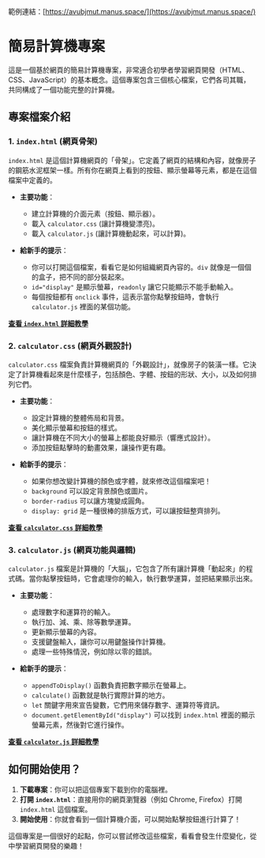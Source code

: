 範例連結：[https://avubjmut.manus.space/](https://avubjmut.manus.space/)

# 簡易計算機專案

這是一個基於網頁的簡易計算機專案，非常適合初學者學習網頁開發（HTML、CSS、JavaScript）的基本概念。這個專案包含三個核心檔案，它們各司其職，共同構成了一個功能完整的計算機。

## 專案檔案介紹

### 1. `index.html` (網頁骨架)

`index.html` 是這個計算機網頁的「骨架」。它定義了網頁的結構和內容，就像房子的鋼筋水泥框架一樣。所有你在網頁上看到的按鈕、顯示螢幕等元素，都是在這個檔案中定義的。

*   **主要功能**：
    *   建立計算機的介面元素（按鈕、顯示器）。
    *   載入 `calculator.css` (讓計算機變漂亮)。
    *   載入 `calculator.js` (讓計算機動起來，可以計算)。

*   **給新手的提示**：
    *   你可以打開這個檔案，看看它是如何組織網頁內容的。`div` 就像是一個個的盒子，把不同的部分裝起來。
    *   `id="display"` 是顯示螢幕，`readonly` 讓它只能顯示不能手動輸入。
    *   每個按鈕都有 `onclick` 事件，這表示當你點擊按鈕時，會執行 `calculator.js` 裡面的某個功能。

**[查看 `index.html` 詳細教學](tutorial/index_html_tutorial.md)**

### 2. `calculator.css` (網頁外觀設計)

`calculator.css` 檔案負責計算機網頁的「外觀設計」，就像房子的裝潢一樣。它決定了計算機看起來是什麼樣子，包括顏色、字體、按鈕的形狀、大小，以及如何排列它們。

*   **主要功能**：
    *   設定計算機的整體佈局和背景。
    *   美化顯示螢幕和按鈕的樣式。
    *   讓計算機在不同大小的螢幕上都能良好顯示（響應式設計）。
    *   添加按鈕點擊時的動畫效果，讓操作更有趣。

*   **給新手的提示**：
    *   如果你想改變計算機的顏色或字體，就來修改這個檔案吧！
    *   `background` 可以設定背景顏色或圖片。
    *   `border-radius` 可以讓方塊變成圓角。
    *   `display: grid` 是一種很棒的排版方式，可以讓按鈕整齊排列。

**[查看 `calculator.css` 詳細教學](tutorial/calculator_css_tutorial.md)**

### 3. `calculator.js` (網頁功能與邏輯)

`calculator.js` 檔案是計算機的「大腦」，它包含了所有讓計算機「動起來」的程式碼。當你點擊按鈕時，它會處理你的輸入，執行數學運算，並把結果顯示出來。

*   **主要功能**：
    *   處理數字和運算符的輸入。
    *   執行加、減、乘、除等數學運算。
    *   更新顯示螢幕的內容。
    *   支援鍵盤輸入，讓你可以用鍵盤操作計算機。
    *   處理一些特殊情況，例如除以零的錯誤。

*   **給新手的提示**：
    *   `appendToDisplay()` 函數負責把數字顯示在螢幕上。
    *   `calculate()` 函數就是執行實際計算的地方。
    *   `let` 關鍵字用來宣告變數，它們用來儲存數字、運算符等資訊。
    *   `document.getElementById("display")` 可以找到 `index.html` 裡面的顯示螢幕元素，然後對它進行操作。

**[查看 `calculator.js` 詳細教學](tutorial/calculator_js_tutorial.md)**

## 如何開始使用？

1.  **下載專案**：你可以把這個專案下載到你的電腦裡。
2.  **打開 `index.html`**：直接用你的網頁瀏覽器（例如 Chrome, Firefox）打開 `index.html` 這個檔案。
3.  **開始使用**：你就會看到一個計算機介面，可以開始點擊按鈕進行計算了！

這個專案是一個很好的起點，你可以嘗試修改這些檔案，看看會發生什麼變化，從中學習網頁開發的樂趣！

